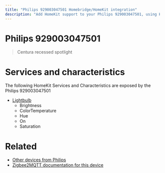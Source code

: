 ```yaml
---
title: "Philips 929003047501 Homebridge/HomeKit integration"
description: "Add HomeKit support to your Philips 929003047501, using Homebridge, Zigbee2MQTT and homebridge-z2m."
---
```

<!---
This file has been GENERATED using src/docgen/docgen.ts
DO NOT EDIT THIS FILE MANUALLY!
-->
# Philips 929003047501
> Centura recessed spotlight


# Services and characteristics
The following HomeKit Services and Characteristics are exposed by
the Philips 929003047501

* [Lightbulb](../../light.md)
  * Brightness
  * ColorTemperature
  * Hue
  * On
  * Saturation


# Related
* [Other devices from Philips](../index.md#philips)
* [Zigbee2MQTT documentation for this device](https://www.zigbee2mqtt.io/devices/929003047501.html)